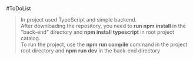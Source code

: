 #ToDoList
>In project used TypeScript and simple backend. </br>
>After downloading the repository, you need to **run npm install** in the "back-end" directory and **npm install typescript** in root project catalog. </br>
>To run the project, use the **npm run compile** command in the project root directory and **npm run dev** in the back-end directory </br>

